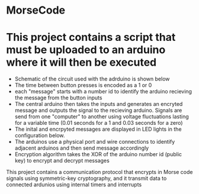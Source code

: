 # MorseCode
# This project contains a script that must be uploaded to an arduino where it will then be executed 

- Schematic of the circuit used with the adrduino is shown below
- The time between button presses is encoded as a 1 or 0
- each "message" starts with a number id to identify the arduino 
recieving the message from the button inputs
- The central arduino then takes the inputs and generates an encryted 
message and outputs the signal to the recieving arduino. Signals are send 
from one "computer" to another using voltage fluctuations lasting for a 
variable time (0.01 seconds for a 1 and 0.03 seconds for a zero)
- The inital and encrpyted messages are displayed in LED lights in the 
configuration below.
- The arduinos use a physical port and wire connections to identify 
adjacent arduinos and then send message accordingly
- Encryption algorithm takes the XOR of the arduino number id 
(public key) to encrypt and decrypt messages
                  
             
This project contains a communication protocol that encrypts in Morse code signals using
symmetric-key cryptography, and it transmit data to connected ardunios using internal timers and interrupts

